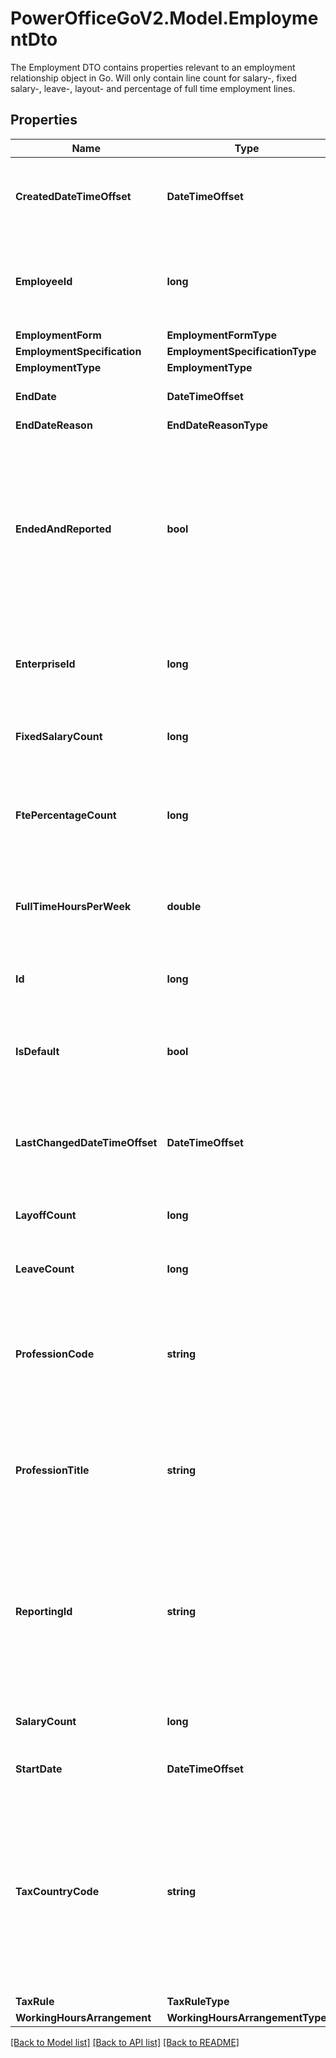 # PowerOfficeGoV2.Model.EmploymentDto
The Employment DTO contains properties relevant to an employment relationship object in Go.  Will only contain line count for salary-, fixed salary-, leave-, layout- and percentage of full time employment lines.

## Properties

Name | Type | Description | Notes
------------ | ------------- | ------------- | -------------
**CreatedDateTimeOffset** | **DateTimeOffset** | The timestamp when the employment entity was created. | [optional] [readonly] 
**EmployeeId** | **long** | The identifier of the employee the employment belongs to. | [optional] [readonly] 
**EmploymentForm** | **EmploymentFormType** |  | [optional] 
**EmploymentSpecification** | **EmploymentSpecificationType** |  | [optional] 
**EmploymentType** | **EmploymentType** |  | [optional] 
**EndDate** | **DateTimeOffset** | The end date of the employment. | [optional] 
**EndDateReason** | **EndDateReasonType** |  | [optional] 
**EndedAndReported** | **bool** | True when the employment is ended and the reporting (a-melding) is done and finalized.  If true, the employment will not be included in future reporting (a-melding). | [optional] [readonly] 
**EnterpriseId** | **long** | The identifier of the enterprise for the employment. | [optional] 
**FixedSalaryCount** | **long** | The number of fixed salary lines on this employment. | [optional] [readonly] 
**FtePercentageCount** | **long** | The number of full-time equivalent (FTE) percentage lines on this employment. | [optional] [readonly] 
**FullTimeHoursPerWeek** | **double** | The number of hours that would represent full time week of employment. | [optional] 
**Id** | **long** | The id of the employment (employment relationship). | [optional] [readonly] 
**IsDefault** | **bool** | Indicates if the employment is the default employment for the employee. | [optional] 
**LastChangedDateTimeOffset** | **DateTimeOffset** | The timestamp when the employment entity was last changed. | [optional] [readonly] 
**LayoffCount** | **long** | The number of layoff lines on this employment. | [optional] [readonly] 
**LeaveCount** | **long** | The number of leave lines on this employment. | [optional] [readonly] 
**ProfessionCode** | **string** | The profession code of the employment.  The code follow SSB&#39;s STYRK-98 standard with 7 digits. | [optional] 
**ProfessionTitle** | **string** | The profession title of the employment.  Is directly connected to the profession code. | [optional] [readonly] 
**ReportingId** | **string** | The id of the employment that will be reported.  Can be set to match the id of the previous payroll system.  If not set, Go will assign an id. | [optional] 
**SalaryCount** | **long** | The number of salary lines on this employment. | [optional] [readonly] 
**StartDate** | **DateTimeOffset** | The start date of the employment. | [optional] 
**TaxCountryCode** | **string** | The ISO 3166-1 alfa-2 country code (two characters).  Can only be set to Finland (FI) or Sweden (SE) if employment specification is set to cross border commuter. | [optional] 
**TaxRule** | **TaxRuleType** |  | [optional] 
**WorkingHoursArrangement** | **WorkingHoursArrangementType** |  | [optional] 

[[Back to Model list]](../../README.md#documentation-for-models) [[Back to API list]](../../README.md#documentation-for-api-endpoints) [[Back to README]](../../README.md)

